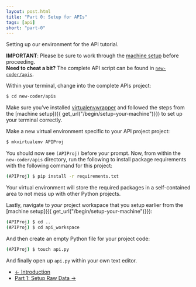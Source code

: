 ```yaml
---
layout: post.html
title: "Part 0: Setup for APIs"
tags: [api]
short: "part-0"
---
```


Setting up our environment for the API tutorial.

<div class="well">
<b>IMPORTANT</b>: Please be sure to work through the <a href="{{ get_url("/begin/setup-your-machine")}}">machine setup</a> before proceeding.
</div>


<div class="well">
<b>Need to cheat a bit?</b> The complete API script can be found in <a href="https://github.com/econchick/new-coder/tree/master/apis"><code>new-coder/apis</code></a>.
</div>

Within your terminal, change into the complete APIs project:

```bash
$ cd new-coder/apis
```

Make sure you’ve installed [virtualenvwrapper](http://pypi.python.org/pypi/virtualenvwrapper) and followed the steps from the [machine setup]({{ get_url("/begin/setup-your-machine")}}) to set up your terminal correctly.

Make a new virtual environment specific to your API project project:

```bash
$ mkvirtualenv APIProj
```

You should now see `(APIProj)` before your prompt. Now, from within the `new-coder/apis` directory, run the following to install package requirements with the following command for this project:

```bash
(APIProj) $ pip install -r requirements.txt
```
Your virtual environment will store the required packages in a self-contained area to not mess up with other Python projects.

Lastly, navigate to *your* project workspace that you setup earlier from the [machine setup]({{ get_url("/begin/setup-your-machine")}}):

```bash
(APIProj) $ cd ..
(APIProj) $ cd api_workspace
```

And then create an empty Python file for your project code:

```bash
(APIProj) $ touch api.py
```

And finally open up `api.py` within your own text editor.

<nav>
  <ul class="pager">
    <li class="previous"><a href="{{ get_url('/api/intro/') }}"><span aria-hidden="true">&larr;</span> Introduction</a></li>
    <li class="next"><a href="{{ get_url('/api/part-1/') }}">Part 1: Setup Raw Data <span aria-hidden="true">&rarr;</span></a></li>
  </ul>
</nav>
